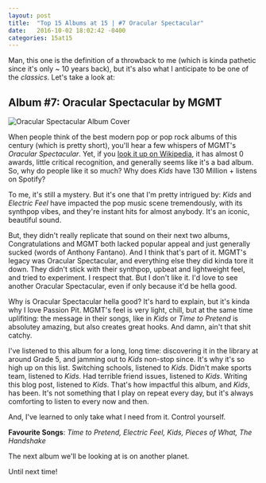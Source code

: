 ```yaml
---
layout: post
title:  "Top 15 Albums at 15 | #7 Oracular Spectacular"
date:   2016-10-02 18:02:42 -0400
categories: 15at15
---
```


Man, this one is the definition of a throwback to me (which is kinda pathetic since it's only ~ 10 years back), but it's also what I anticipate to be one of the *classics*. Let's take a look at:

## Album #7: Oracular Spectacular by MGMT

![Oracular Spectacular Album Cover]({{site.baseurl}}/img/albums/oracular-spectacular.jpg)

When people think of the best modern pop or pop rock albums of this century (which is pretty short), you'll hear a few whispers of MGMT's *Oracular Spectacular*. Yet, if you [look it up on Wikipedia](https://en.wikipedia.org/wiki/Oracular_Spectacular), it has almost 0 awards, little critical recognition, and generally seems like it's a bad album. So, why do people like it so much? Why does *Kids* have 130 Million + listens on Spotify?

To me, it's still a mystery. But it's one that I'm pretty intrigued by: *Kids* and *Electric Feel* have impacted the pop music scene tremendously, with its synthpop vibes, and they're instant hits for almost anybody. It's an iconic, beautiful sound.

But, they didn't really replicate that sound on their next two albums, Congratulations and MGMT both lacked popular appeal and just generally sucked (words of Anthony Fantano). And I think that's part of it. MGMT's legacy was Oracular Spectacular, and everything else they did kinda tore it down. They didn't stick with their synthpop, upbeat and lightweight feel, and tried to experiment. I respect that. But I don't like it. I'd love to see another Oracular Spectacular, even if only because it'd be hella good.

Why is Oracular Spectacular hella good? It's hard to explain, but it's kinda why I love Passion Pit. MGMT's feel is very light, chill, but at the same time uplifiting: the message in their songs, like in *Kids* or *Time to Pretend* is absolutey amazing, but also creates great hooks. And damn, ain't that shit catchy.

I've listened to this album for a long, long time: discovering it in the library at around Grade 5, and jamming out to *Kids* non-stop since. It's why it's so high up on this list. Switching schools, listened to *Kids*. Didn't make sports team, listened to *Kids*. Had terrible friend issues, listened to *Kids*. Writing this blog post, listened to *Kids*. That's how impactful this album, and *Kids*, has been. It's not something that I play on repeat every day, but it's always comforting to listen to every now and then.

And, I've learned to only take what I need from it. Control yourself.


**Favourite Songs**: *Time to Pretend, Electric Feel, Kids, Pieces of What, The Handshake*

The next album we'll be looking at is on another planet.

Until next time!
